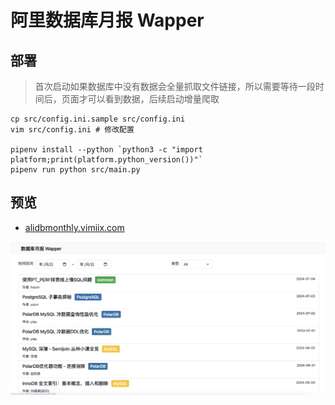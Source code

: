 # 阿里数据库月报 Wapper

## 部署

> 首次启动如果数据库中没有数据会全量抓取文件链接，所以需要等待一段时间后，页面才可以看到数据，后续启动增量爬取

```shell
cp src/config.ini.sample src/config.ini
vim src/config.ini # 修改配置

pipenv install --python `python3 -c "import platform;print(platform.python_version())"`
pipenv run python src/main.py
```

## 预览

- [alidbmonthly.vimiix.com](https://alidbmonthly.vimiix.com)

![preview.png](./static/preview.png)
